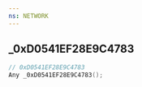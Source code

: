 ```yaml
---
ns: NETWORK
---
```

## _0xD0541EF28E9C4783

```c
// 0xD0541EF28E9C4783
Any _0xD0541EF28E9C4783();
```

